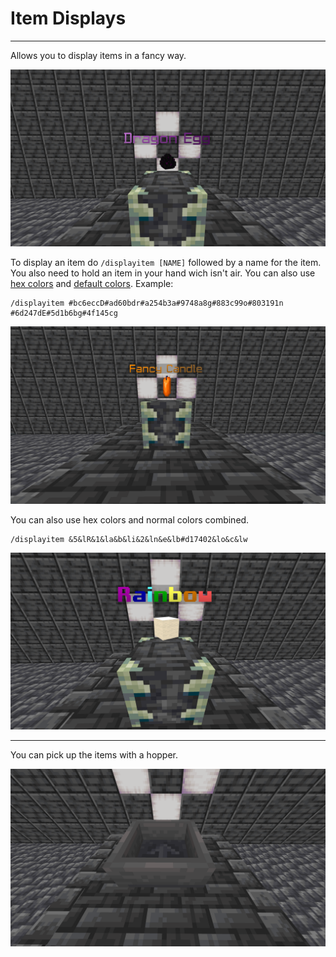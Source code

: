 # Item Displays

<hr>

Allows you to display items in a fancy way.

![](screenshots/Dragon%20Egg%201.png)

To display an item do `/displayitem [NAME]` followed by a name for the item. You also need to hold an item in your hand wich isn't air.
You can also use [hex colors](https://g.co/kgs/4XwXScb) and [default colors](https://htmlcolorcodes.com/minecraft-color-codes/).
Example: 

```
/displayitem #bc6eccD#ad60bdr#a254b3a#9748a8g#883c99o#803191n #6d247dE#5d1b6bg#4f145cg
```

![](screenshots/Candle%201.png)

You can also use hex colors and normal colors combined.

```
/displayitem &5&lR&1&la&b&li&2&ln&e&lb#d17402&lo&c&lw
```

![](screenshots/Rainbow%201.png)

<hr>

You can pick up the items with a hopper.

![](screenshots/Hopper.png)

